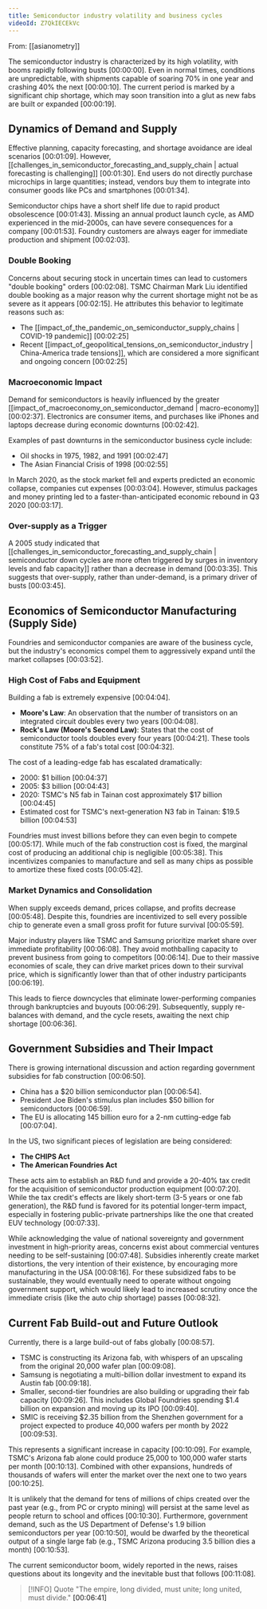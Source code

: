 ```yaml
---
title: Semiconductor industry volatility and business cycles
videoId: Z7QkIECEkVc
---
```


From: [[asianometry]] <br/> 

The semiconductor industry is characterized by its high volatility, with booms rapidly following busts <a class="yt-timestamp" data-t="00:00:00">[00:00:00]</a>. Even in normal times, conditions are unpredictable, with shipments capable of soaring 70% in one year and crashing 40% the next <a class="yt-timestamp" data-t="00:00:10">[00:00:10]</a>. The current period is marked by a significant chip shortage, which may soon transition into a glut as new fabs are built or expanded <a class="yt-timestamp" data-t="00:00:19">[00:00:19]</a>.

## Dynamics of Demand and Supply

Effective planning, capacity forecasting, and shortage avoidance are ideal scenarios <a class="yt-timestamp" data-t="00:01:09">[00:01:09]</a>. However, [[challenges_in_semiconductor_forecasting_and_supply_chain | actual forecasting is challenging]] <a class="yt-timestamp" data-t="00:01:30">[00:01:30]</a>. End users do not directly purchase microchips in large quantities; instead, vendors buy them to integrate into consumer goods like PCs and smartphones <a class="yt-timestamp" data-t="00:01:34">[00:01:34]</a>.

Semiconductor chips have a short shelf life due to rapid product obsolescence <a class="yt-timestamp" data-t="00:01:43">[00:01:43]</a>. Missing an annual product launch cycle, as AMD experienced in the mid-2000s, can have severe consequences for a company <a class="yt-timestamp" data-t="00:01:53">[00:01:53]</a>. Foundry customers are always eager for immediate production and shipment <a class="yt-timestamp" data-t="00:02:03">[00:02:03]</a>.

### Double Booking

Concerns about securing stock in uncertain times can lead to customers "double booking" orders <a class="yt-timestamp" data-t="00:02:08">[00:02:08]</a>. TSMC Chairman Mark Liu identified double booking as a major reason why the current shortage might not be as severe as it appears <a class="yt-timestamp" data-t="00:02:15">[00:02:15]</a>. He attributes this behavior to legitimate reasons such as:
*   The [[impact_of_the_pandemic_on_semiconductor_supply_chains | COVID-19 pandemic]] <a class="yt-timestamp" data-t="00:02:25">[00:02:25]</a>
*   Recent [[impact_of_geopolitical_tensions_on_semiconductor_industry | China-America trade tensions]], which are considered a more significant and ongoing concern <a class="yt-timestamp" data-t="00:02:25">[00:02:25]</a>

### Macroeconomic Impact

Demand for semiconductors is heavily influenced by the greater [[impact_of_macroeconomy_on_semiconductor_demand | macro-economy]] <a class="yt-timestamp" data-t="00:02:37">[00:02:37]</a>. Electronics are consumer items, and purchases like iPhones and laptops decrease during economic downturns <a class="yt-timestamp" data-t="00:02:42">[00:02:42]</a>.

Examples of past downturns in the semiconductor business cycle include:
*   Oil shocks in 1975, 1982, and 1991 <a class="yt-timestamp" data-t="00:02:47">[00:02:47]</a>
*   The Asian Financial Crisis of 1998 <a class="yt-timestamp" data-t="00:02:55">[00:02:55]</a>

In March 2020, as the stock market fell and experts predicted an economic collapse, companies cut expenses <a class="yt-timestamp" data-t="00:03:04">[00:03:04]</a>. However, stimulus packages and money printing led to a faster-than-anticipated economic rebound in Q3 2020 <a class="yt-timestamp" data-t="00:03:17">[00:03:17]</a>.

### Over-supply as a Trigger

A 2005 study indicated that [[challenges_in_semiconductor_forecasting_and_supply_chain | semiconductor down cycles are more often triggered by surges in inventory levels and fab capacity]] rather than a decrease in demand <a class="yt-timestamp" data-t="00:03:35">[00:03:35]</a>. This suggests that over-supply, rather than under-demand, is a primary driver of busts <a class="yt-timestamp" data-t="00:03:45">[00:03:45]</a>.

## Economics of Semiconductor Manufacturing (Supply Side)

Foundries and semiconductor companies are aware of the business cycle, but the industry's economics compel them to aggressively expand until the market collapses <a class="yt-timestamp" data-t="00:03:52">[00:03:52]</a>.

### High Cost of Fabs and Equipment

Building a fab is extremely expensive <a class="yt-timestamp" data-t="00:04:04">[00:04:04]</a>.
*   **Moore's Law**: An observation that the number of transistors on an integrated circuit doubles every two years <a class="yt-timestamp" data-t="00:04:08">[00:04:08]</a>.
*   **Rock's Law (Moore's Second Law)**: States that the cost of semiconductor tools doubles every four years <a class="yt-timestamp" data-t="00:04:21">[00:04:21]</a>. These tools constitute 75% of a fab's total cost <a class="yt-timestamp" data-t="00:04:32">[00:04:32]</a>.

The cost of a leading-edge fab has escalated dramatically:
*   2000: $1 billion <a class="yt-timestamp" data-t="00:04:37">[00:04:37]</a>
*   2005: $3 billion <a class="yt-timestamp" data-t="00:04:43">[00:04:43]</a>
*   2020: TSMC's N5 fab in Tainan cost approximately $17 billion <a class="yt-timestamp" data-t="00:04:45">[00:04:45]</a>
*   Estimated cost for TSMC's next-generation N3 fab in Tainan: $19.5 billion <a class="yt-timestamp" data-t="00:04:53">[00:04:53]</a>

Foundries must invest billions before they can even begin to compete <a class="yt-timestamp" data-t="00:05:17">[00:05:17]</a>. While much of the fab construction cost is fixed, the marginal cost of producing an additional chip is negligible <a class="yt-timestamp" data-t="00:05:38">[00:05:38]</a>. This incentivizes companies to manufacture and sell as many chips as possible to amortize these fixed costs <a class="yt-timestamp" data-t="00:05:42">[00:05:42]</a>.

### Market Dynamics and Consolidation

When supply exceeds demand, prices collapse, and profits decrease <a class="yt-timestamp" data-t="00:05:48">[00:05:48]</a>. Despite this, foundries are incentivized to sell every possible chip to generate even a small gross profit for future survival <a class="yt-timestamp" data-t="00:05:59">[00:05:59]</a>.

Major industry players like TSMC and Samsung prioritize market share over immediate profitability <a class="yt-timestamp" data-t="00:06:08">[00:06:08]</a>. They avoid mothballing capacity to prevent business from going to competitors <a class="yt-timestamp" data-t="00:06:14">[00:06:14]</a>. Due to their massive economies of scale, they can drive market prices down to their survival price, which is significantly lower than that of other industry participants <a class="yt-timestamp" data-t="00:06:19">[00:06:19]</a>.

This leads to fierce downcycles that eliminate lower-performing companies through bankruptcies and buyouts <a class="yt-timestamp" data-t="00:06:29">[00:06:29]</a>. Subsequently, supply re-balances with demand, and the cycle resets, awaiting the next chip shortage <a class="yt-timestamp" data-t="00:06:36">[00:06:36]</a>.

## Government Subsidies and Their Impact

There is growing international discussion and action regarding government subsidies for fab construction <a class="yt-timestamp" data-t="00:06:50">[00:06:50]</a>.
*   China has a $20 billion semiconductor plan <a class="yt-timestamp" data-t="00:06:54">[00:06:54]</a>.
*   President Joe Biden's stimulus plan includes $50 billion for semiconductors <a class="yt-timestamp" data-t="00:06:59">[00:06:59]</a>.
*   The EU is allocating 145 billion euro for a 2-nm cutting-edge fab <a class="yt-timestamp" data-t="00:07:04">[00:07:04]</a>.

In the US, two significant pieces of legislation are being considered:
*   **The CHIPS Act**
*   **The American Foundries Act**

These acts aim to establish an R&D fund and provide a 20-40% tax credit for the acquisition of semiconductor production equipment <a class="yt-timestamp" data-t="00:07:20">[00:07:20]</a>. While the tax credit's effects are likely short-term (3-5 years or one fab generation), the R&D fund is favored for its potential longer-term impact, especially in fostering public-private partnerships like the one that created EUV technology <a class="yt-timestamp" data-t="00:07:33">[00:07:33]</a>.

While acknowledging the value of national sovereignty and government investment in high-priority areas, concerns exist about commercial ventures needing to be self-sustaining <a class="yt-timestamp" data-t="00:07:48">[00:07:48]</a>. Subsidies inherently create market distortions, the very intention of their existence, by encouraging more manufacturing in the USA <a class="yt-timestamp" data-t="00:08:16">[00:08:16]</a>. For these subsidized fabs to be sustainable, they would eventually need to operate without ongoing government support, which would likely lead to increased scrutiny once the immediate crisis (like the auto chip shortage) passes <a class="yt-timestamp" data-t="00:08:32">[00:08:32]</a>.

## Current Fab Build-out and Future Outlook

Currently, there is a large build-out of fabs globally <a class="yt-timestamp" data-t="00:08:57">[00:08:57]</a>.
*   TSMC is constructing its Arizona fab, with whispers of an upscaling from the original 20,000 wafer plan <a class="yt-timestamp" data-t="00:09:08">[00:09:08]</a>.
*   Samsung is negotiating a multi-billion dollar investment to expand its Austin fab <a class="yt-timestamp" data-t="00:09:18">[00:09:18]</a>.
*   Smaller, second-tier foundries are also building or upgrading their fab capacity <a class="yt-timestamp" data-t="00:09:26">[00:09:26]</a>. This includes Global Foundries spending $1.4 billion on expansion and moving up its IPO <a class="yt-timestamp" data-t="00:09:40">[00:09:40]</a>.
*   SMIC is receiving $2.35 billion from the Shenzhen government for a project expected to produce 40,000 wafers per month by 2022 <a class="yt-timestamp" data-t="00:09:53">[00:09:53]</a>.

This represents a significant increase in capacity <a class="yt-timestamp" data-t="00:10:09">[00:10:09]</a>. For example, TSMC's Arizona fab alone could produce 25,000 to 100,000 wafer starts per month <a class="yt-timestamp" data-t="00:10:13">[00:10:13]</a>. Combined with other expansions, hundreds of thousands of wafers will enter the market over the next one to two years <a class="yt-timestamp" data-t="00:10:25">[00:10:25]</a>.

It is unlikely that the demand for tens of millions of chips created over the past year (e.g., from PC or crypto mining) will persist at the same level as people return to school and offices <a class="yt-timestamp" data-t="00:10:30">[00:10:30]</a>. Furthermore, government demand, such as the US Department of Defense's 1.9 billion semiconductors per year <a class="yt-timestamp" data-t="00:10:50">[00:10:50]</a>, would be dwarfed by the theoretical output of a single large fab (e.g., TSMC Arizona producing 3.5 billion dies a month) <a class="yt-timestamp" data-t="00:10:53">[00:10:53]</a>.

The current semiconductor boom, widely reported in the news, raises questions about its longevity and the inevitable bust that follows <a class="yt-timestamp" data-t="00:11:08">[00:11:08]</a>.

> [!INFO] Quote
> "The empire, long divided, must unite; long united, must divide." <a class="yt-timestamp" data-t="00:06:41">[00:06:41]</a>